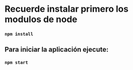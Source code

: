 # Recuerde instalar primero los modulos de node
### `npm install`

## Para iniciar la aplicación ejecute:
### `npm start`

